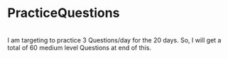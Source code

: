 # PracticeQuestions
<br>
I am targeting to practice 3 Questions/day for the 20 days.
So, I will get a total of 60 medium level Questions at end of this.

